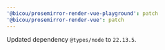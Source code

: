 ```yaml
---
'@bicou/prosemirror-render-vue-playground': patch
'@bicou/prosemirror-render-vue': patch
---
```


Updated dependency `@types/node` to `22.13.5`.
